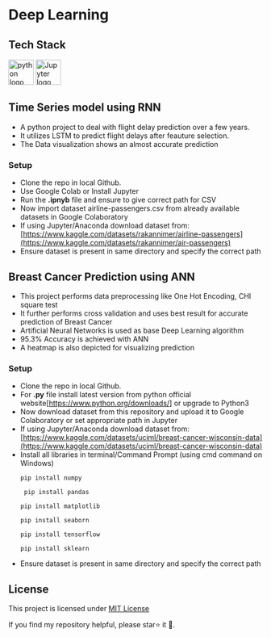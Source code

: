 # Deep Learning

## Tech Stack
  <img src="https://cdn.jsdelivr.net/gh/devicons/devicon/icons/python/python-original.svg" height="50" alt="python logo"  />
  <img src="https://cdn.jsdelivr.net/gh/devicons/devicon/icons/jupyter/jupyter-original.svg" height="50" alt="Jupyter logo"  />


## Time Series model using RNN
* A python project to deal with flight delay prediction over a few years.
* It utilizes LSTM to predict flight delays after feauture selection.
* The Data visualization shows an almost accurate prediction
 ### Setup
* Clone the repo in local Github.
* Use Google Colab or Install Jupyter 
* Run the **.ipnyb** file and ensure to give correct path for CSV
* Now import dataset airline-passengers.csv from already available datasets in Google Colaboratory
* If using Jupyter/Anaconda download dataset from:[https://www.kaggle.com/datasets/rakannimer/airline-passengers](https://www.kaggle.com/datasets/rakannimer/air-passengers)
* Ensure dataset is present in same directory and specify the correct path

## Breast Cancer Prediction using ANN
* This project performs data preprocessing like One Hot Encoding, CHI square test
* It further performs cross validation and uses best result for accurate prediction of Breast Cancer
* Artificial Neural Networks is used as base Deep Learning algorithm
* 95.3% Accuracy is achieved with ANN
* A heatmap is also depicted for visualizing prediction

### Setup
* Clone the repo in local Github.
* For **.py** file install latest version from python official website[https://www.python.org/downloads/] or upgrade to Python3
* Now download dataset from this repository and upload it to Google Colaboratory or set appropriate path in Jupyter
* If using Jupyter/Anaconda download dataset from: [https://www.kaggle.com/datasets/uciml/breast-cancer-wisconsin-data](https://www.kaggle.com/datasets/uciml/breast-cancer-wisconsin-data)
* Install all libraries in terminal/Command Prompt (using cmd command on Windows)
  ```
  pip install numpy
  ```
  ```
   pip install pandas
  ```
  ```
  pip install matplotlib
  ```
  ```
  pip install seaborn
  ```
  ```
  pip install tensorflow
  ```
  ```
  pip install sklearn
  ```
* Ensure dataset is present in same directory and specify the correct path 

## License
This project is licensed under [MIT License](docs/license.md)

If you find my repository helpful, please star⭐ it 🌟.

